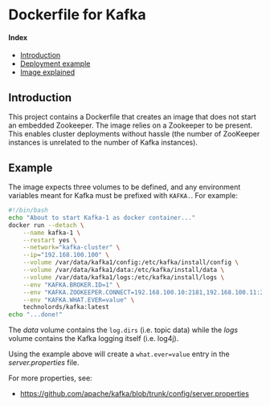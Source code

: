 # Dockerfile for Kafka

#### Index
- [Introduction](https://github.com/Technolords/docker-kafka#introduction)
- [Deployment example](https://github.com/Technolords/docker-kafka#example)
- [Image explained](https://github.com/Technolords/docker-kafka/wiki)

## Introduction

This project contains a Dockerfile that creates an image that does
not start an embedded Zookeeper. The image relies on a Zookeeper to
be present. This enables cluster deployments without hassle (the number
of ZooKeeper instances is unrelated to the number of Kafka
instances).

## Example

The image expects three volumes to be defined, and any environment
variables meant for Kafka must be prefixed with `KAFKA.`. For example:

```bash
#!/bin/bash
echo "About to start Kafka-1 as docker container..."
docker run --detach \
    --name kafka-1 \
    --restart yes \
    --network="kafka-cluster" \
    --ip="192.168.100.100" \
    --volume /var/data/kafka1/config:/etc/kafka/install/config \
    --volume /var/data/kafka1/data:/etc/kafka/install/data \
    --volume /var/data/kafka1/logs:/etc/kafka/install/logs \
    --env "KAFKA.BROKER.ID=1" \
    --env "KAFKA.ZOOKEEPER.CONNECT=192.168.100.10:2181,192.168.100.11:2181,192.168.100.12:2181" \
    --env "KAFKA.WHAT.EVER=value" \
    technolords/kafka:latest
echo "...done!"
```

The *data* volume contains the `log.dirs` (i.e. topic data) while the *logs*
volume contains the Kafka logging itself (i.e. log4j).

Using the example above will create a `what.ever=value` entry in the
*server.properties* file.

For more properties, see:
- https://github.com/apache/kafka/blob/trunk/config/server.properties
